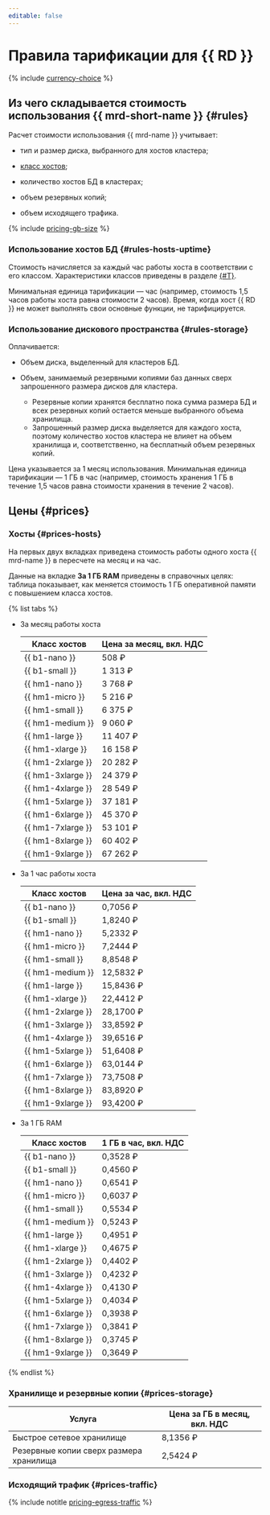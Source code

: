 ```yaml
---
editable: false
---
```


# Правила тарификации для {{ RD }}

{% include [currency-choice](../_includes/pricing/currency-choice.md) %}

## Из чего складывается стоимость использования {{ mrd-short-name }} {#rules}

Расчет стоимости использования {{ mrd-name }} учитывает:

* тип и размер диска, выбранного для хостов кластера;

* [класс хостов](concepts/instance-types.md);

* количество хостов БД в кластерах;

* объем резервных копий;

* объем исходящего трафика.

{% include [pricing-gb-size](../_includes/pricing-gb-size.md) %}


### Использование хостов БД {#rules-hosts-uptime}

Стоимость начисляется за каждый час работы хоста в соответствии с его классом. Характеристики классов приведены в разделе [{#T}](concepts/instance-types.md).

Минимальная единица тарификации — час (например, стоимость 1,5 часов работы хоста равна стоимости 2 часов). Время, когда хост {{ RD }} не может выполнять свои основные функции, не тарифицируется.


### Использование дискового пространства {#rules-storage}

Оплачивается:

* Объем диска, выделенный для кластеров БД.

* Объем, занимаемый резервными копиями баз данных сверх запрошенного размера дисков для кластера.

    * Резервные копии хранятся бесплатно пока сумма размера БД и всех резервных копий остается меньше выбранного объема хранилища.
    * Запрошенный размер диска выделяется для каждого хоста, поэтому количество хостов кластера не влияет на объем хранилища и, соответственно, на бесплатный объем резервных копий.

Цена указывается за 1 месяц использования. Минимальная единица тарификации — 1 ГБ в час (например, стоимость хранения 1 ГБ в течение 1,5 часов равна стоимости хранения в течение 2 часов).



## Цены {#prices}


### Хосты {#prices-hosts}

На первых двух вкладках приведена стоимость работы одного хоста {{ mrd-name }} в пересчете на месяц и на час.

Данные на вкладке **За 1 ГБ RAM** приведены в справочных целях: таблица показывает, как меняется стоимость 1 ГБ оперативной памяти с повышением класса хостов.

{% list tabs %}

- За месяц работы хоста

  Класс хостов | Цена за месяц, вкл. НДС
  ----- | -----
  {{ b1-nano }} | 508 ₽
  {{ b1-small }}  | 1 313 ₽
  {{ hm1-nano }} | 3 768 ₽
  {{ hm1-micro }}  | 5 216 ₽
  {{ hm1-small }}  | 6 375 ₽
  {{ hm1-medium }}  | 9 060 ₽
  {{ hm1-large }}  | 11 407 ₽
  {{ hm1-xlarge }}  | 16 158 ₽
  {{ hm1-2xlarge }}  | 20 282 ₽
  {{ hm1-3xlarge }}  | 24 379 ₽
  {{ hm1-4xlarge }} | 28 549 ₽
  {{ hm1-5xlarge }} | 37 181 ₽
  {{ hm1-6xlarge }} | 45 370 ₽
  {{ hm1-7xlarge }} | 53 101 ₽
  {{ hm1-8xlarge }} | 60 402 ₽
  {{ hm1-9xlarge }} | 67 262 ₽

- За 1 час работы хоста

  Класс хостов | Цена за час, вкл. НДС
  ----- | -----
  {{ b1-nano }}  | 0,7056 ₽
  {{ b1-small }}  | 1,8240 ₽
  {{ hm1-nano }}  | 5,2332 ₽
  {{ hm1-micro }}  | 7,2444 ₽
  {{ hm1-small }}  | 8,8548 ₽
  {{ hm1-medium }}  | 12,5832 ₽
  {{ hm1-large }}  | 15,8436 ₽
  {{ hm1-xlarge }}  | 22,4412 ₽
  {{ hm1-2xlarge }}  | 28,1700 ₽
  {{ hm1-3xlarge }}  | 33,8592 ₽
  {{ hm1-4xlarge }}  | 39,6516 ₽
  {{ hm1-5xlarge }}  | 51,6408 ₽
  {{ hm1-6xlarge }}  | 63,0144 ₽
  {{ hm1-7xlarge }}  | 73,7508 ₽
  {{ hm1-8xlarge }}  | 83,8920 ₽
  {{ hm1-9xlarge }}  | 93,4200 ₽

- За 1 ГБ RAM

  Класс хостов | 1 ГБ в час, вкл. НДС
  ----- | -----
  {{ b1-nano }}  | 0,3528 ₽
  {{ b1-small }}  | 0,4560 ₽
  {{ hm1-nano }}  | 0,6541 ₽
  {{ hm1-micro }}  | 0,6037 ₽
  {{ hm1-small }}  | 0,5534 ₽
  {{ hm1-medium }}  | 0,5243 ₽
  {{ hm1-large }}  | 0,4951 ₽
  {{ hm1-xlarge }}  | 0,4675 ₽
  {{ hm1-2xlarge }}  | 0,4402 ₽
  {{ hm1-3xlarge }}  | 0,4232 ₽
  {{ hm1-4xlarge }}  | 0,4130 ₽
  {{ hm1-5xlarge }}  | 0,4034 ₽
  {{ hm1-6xlarge }}  | 0,3938 ₽
  {{ hm1-7xlarge }}  | 0,3841 ₽
  {{ hm1-8xlarge }}  | 0,3745 ₽
  {{ hm1-9xlarge }}  | 0,3649 ₽

{% endlist %}


### Хранилище и резервные копии {#prices-storage}

Услуга | Цена за ГБ в месяц, вкл. НДС
----- | -----
Быстрое сетевое хранилище  | 8,1356 ₽ |
Резервные копии сверх размера хранилища  | 2,5424 ₽

### Исходящий трафик {#prices-traffic}

{% include notitle [pricing-egress-traffic](../_includes/pricing/pricing-egress-traffic.md) %}
